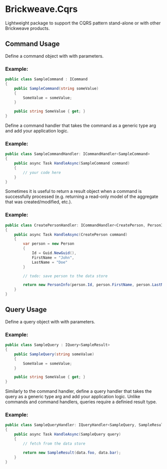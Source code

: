 # Brickweave.Cqrs

Lightweight package to support the CQRS pattern stand-alone or with other Brickweave products.

## Command Usage

Define a command object with with parameters.

### Example: 

``` csharp
public class SampleCommand : ICommand
{
    public SampleCommand(string someValue)
    {
        SomeValue = someValue;
    }

    public string SomeValue { get; }
}
```

Define a command handler that takes the command as a generic type arg and add your application logic.

### Example: 

``` csharp
public class SampleCommandHandler: ICommandHandler<SampleCommand>
{
    public async Task HandleAsync(SampleCommand command)
    {
        // your code here
    }
}

```

Sometimes it is useful to return a result object when a command is successfully processed (e.g. returning a read-only model of the aggregate that was created/modified, etc.).

### Example: 

``` csharp
public class CreatePersonHandler: ICommandHandler<CreatePerson, PersonInfo>
{
    public async Task HandleAsync(CreatePerson command)
    {
        var person = new Person
        {
            Id = Guid.NewGuid(),
            FirstName = "John",
            LastName = "Doe"
        }

        // todo: save person to the data store

        return new PersonInfo(person.Id, person.FirstName, person.LastName);
    }
}

```

## Query Usage

Define a query object with with parameters.

### Example: 

``` csharp
public class SampleQuery : IQuery<SampleResult>
{
    public SampleQuery(string someValue)
    {
        SomeValue = someValue;
    }

    public string SomeValue { get; }
}
```

Similarly to the command handler, define a query handler that takes the query as a generic type arg and add your application logic. Unlike commands and command handlers, queries require a definied result type.

### Example: 

``` csharp
public class SampleQueryHandler: IQueryHandler<SampleQuery, SampleResult>
{
    public async Task HandleAsync(SampleQuery query)
    {
        // fetch from the data store

        return new SampleResult(data.foo, data.bar);
    }
}

```